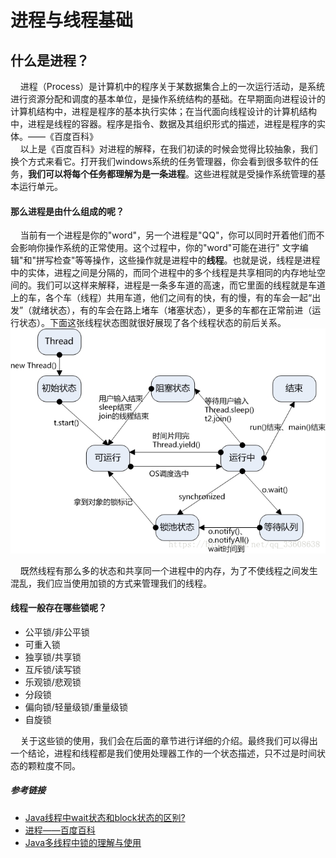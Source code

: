 # 进程与线程基础
## 什么是进程？
&nbsp;&nbsp;&nbsp;&nbsp;进程（Process）是计算机中的程序关于某数据集合上的一次运行活动，是系统进行资源分配和调度的基本单位，是操作系统结构的基础。在早期面向进程设计的计算机结构中，进程是程序的基本执行实体；在当代面向线程设计的计算机结构中，进程是线程的容器。程序是指令、数据及其组织形式的描述，进程是程序的实体。——《百度百科》 <br>
&nbsp;&nbsp;&nbsp;&nbsp;以上是《百度百科》对进程的解释，在我们初读的时候会觉得比较抽象，我们换个方式来看它。打开我们windows系统的任务管理器，你会看到很多软件的任务，<b>我们可以将每个任务都理解为是一条进程</b>。这些进程就是受操作系统管理的基本运行单元。<br>
#### 那么进程是由什么组成的呢？<br>
&nbsp;&nbsp;&nbsp;&nbsp;当前有一个进程是你的"word"，另一个进程是"QQ"，你可以同时开着他们而不会影响你操作系统的正常使用。这个过程中，你的"word"可能在进行" 文字编辑"和"拼写检查"等等操作，这些操作就是进程中的<b>线程</b>。也就是说，线程是进程中的实体，进程之间是分隔的，而同个进程中的多个线程是共享相同的内存地址空间的。我们可以这样来解释，进程是一条多车道的高速，而它里面的线程就是车道上的车，各个车（线程）共用车道，他们之间有的快，有的慢，有的车会一起“出发”（就绪状态），有的车会在路上堵车（堵塞状态），更多的车都在正常前进（运行状态）。下面这张线程状态图就很好展现了各个线程状态的前后关系。<br>![线程状态.](./imgs/线程状态.png)

&nbsp;&nbsp;&nbsp;&nbsp;既然线程有那么多的状态和共享同一个进程中的内存，为了不使线程之间发生混乱，我们应当使用加锁的方式来管理我们的线程。
#### 线程一般存在哪些锁呢？<br>
- 公平锁/非公平锁
- 可重入锁
- 独享锁/共享锁
- 互斥锁/读写锁
- 乐观锁/悲观锁
- 分段锁
- 偏向锁/轻量级锁/重量级锁
- 自旋锁

&nbsp;&nbsp;&nbsp;&nbsp;关于这些锁的使用，我们会在后面的章节进行详细的介绍。最终我们可以得出一个结论，进程和线程都是我们使用处理器工作的一个状态描述，只不过是时间状态的颗粒度不同。
##### 参考链接
- [Java线程中wait状态和block状态的区别?](https://www.zhihu.com/question/27654579)
- [进程——百度百科](https://baike.baidu.com/item/%E8%BF%9B%E7%A8%8B/382503?fr=aladdin)
- [Java多线程中锁的理解与使用](https://blog.csdn.net/tyyj90/article/details/78236053)